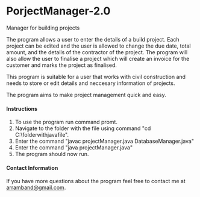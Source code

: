 # PorjectManager-2.0
Manager for building projects

The program allows a user to enter the details of a build project. Each project can be edited
and the user is allowed to change the due date, total amount, and the details of the contractor
of the project. The program will also allow the user to finalise a project which will create 
an invoice for the customer and marks the project as finalised.

This program is suitable for a user that works with civil construction and needs to store or edit
details and neccesary information of projects.

The program aims to make project management quick and easy.

#### Instructions

1. To use the program run command promt.
2. Navigate to the folder with the file using command "cd C:\\folderwithjavafile".
3. Enter the command "javac projectManager.java DatabaseManager.java"
4. Enter the command "java projectManager.java"
5. The program should now run.

#### Contact Information

If you have more questions about the program feel free to contact me at arramband@gmail.com.
